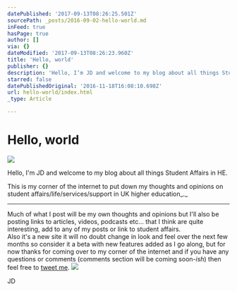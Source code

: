 ```yaml
---
datePublished: '2017-09-13T08:26:25.501Z'
sourcePath: _posts/2016-09-02-hello-world.md
inFeed: true
hasPage: true
author: []
via: {}
dateModified: '2017-09-13T08:26:23.960Z'
title: 'Hello, world'
publisher: {}
description: 'Hello, I’m JD and welcome to my blog about all things Student Affairs in HE.'
starred: false
datePublishedOriginal: '2016-11-18T16:08:10.698Z'
url: hello-world/index.html
_type: Article

---
```

# Hello, world
![](https://the-grid-user-content.s3-us-west-2.amazonaws.com/46c40eb7-4daf-4518-8593-ad3bac8bba74.gif)

Hello, I'm JD and welcome to my blog about all things Student Affairs in HE.

This is my corner of the internet to put down my thoughts and opinions on student affairs/life/services/support in UK higher education_._

---

Much of what I post will be my own thoughts and opinions but I'll also be posting links to articles, videos, podcasts etc... that I think are quite interesting, add to any of my posts or link to student affairs.  
Also it's a new site it will no doubt change in look and feel over the next few months so consider it a beta with new features added as I go along, but for now thanks for coming over to my corner of the internet and if you have any questions or comments (comments section will be coming soon-_ish_) then feel free to [tweet me][0].
![](https://the-grid-user-content.s3-us-west-2.amazonaws.com/aeffd628-31fd-4589-833b-a88c13878fc5.png)

JD

[0]: https://goo.gl/AXGerg "Tweet me @JD_in_HE"